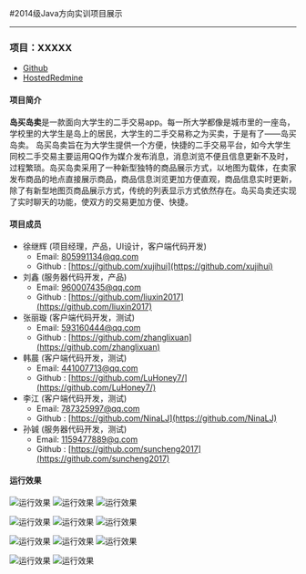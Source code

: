 #2014级Java方向实训项目展示

---------

### 项目：XXXXX

* [Github](https://github.com/xujihui/IslandTrading) 
* [HostedRedmine](http://www.hostedredmine.com/projects/island/wiki)
#### 项目简介
**岛买岛卖**是一款面向大学生的二手交易app。每一所大学都像是城市里的一座岛，学校里的大学生是岛上的居民，大学生的二手交易称之为买卖，于是有了——岛买岛卖。
岛买岛卖旨在为大学生提供一个方便，快捷的二手交易平台，如今大学生同校二手交易主要运用QQ作为媒介发布消息，消息浏览不便且信息更新不及时，过程繁琐。岛买岛卖采用了一种新型独特的商品展示方式，以地图为载体，在卖家发布商品的地点直接展示商品，商品信息浏览更加方便直观，商品信息实时更新，除了有新型地图页商品展示方式，传统的列表显示方式依然存在。岛买岛卖还实现了实时聊天的功能，使双方的交易更加方便、快捷。

#### 项目成员

* 徐继辉 (项目经理，产品，UI设计，客户端代码开发) 
    * Email: <805991134@qq.com>
    * Github : [https://github.com/xujihui](https://github.com/xujihui)
* 刘鑫 (服务器代码开发，产品) 
    * Email: <960007435@qq.com>
    * Github : [https://github.com/liuxin2017](https://github.com/liuxin2017)
* 张丽璇 (客户端代码开发，测试)
    * Email: <593160444@qq.com>
    * Github : [https://github.com/zhanglixuan](https://github.com/zhanglixuan)
* 韩晨 (客户端代码开发，测试)
    * Email: <441007713@qq.com>
    * Github : [https://github.com/LuHoney7/](https://github.com/LuHoney7/)
* 李江 (客户端代码开发，测试)
    * Email: <787325997@qq.com>
    * Github : [https://github.com/NinaLJ](https://github.com/NinaLJ)
* 孙铖 (服务器代码开发，测试)
    * Email: <1159477889@q.com>
    * Github : [https://github.com/suncheng2017](https://github.com/suncheng2017)

#### 运行效果
![运行效果](./image/1.png)  ![运行效果](./iamge/2.png)  ![运行效果](./iamge/3.png)

![运行效果](./image/4.png)  ![运行效果](./iamge/5.png)  ![运行效果](./iamge/6.png)

![运行效果](./image/7.png)  ![运行效果](./iamge/8.png)  ![运行效果](./iamge/9.png)

![运行效果](./image/10.png)  ![运行效果](./iamge/11.png)